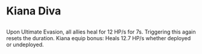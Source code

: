 # Kiana Diva

## 

Upon Ultimate Evasion, all allies heal for 12 HP/s for 7s. Triggering this again resets the duration. Kiana equip bonus: Heals 12.7 HP/s whether deployed or undeployed.